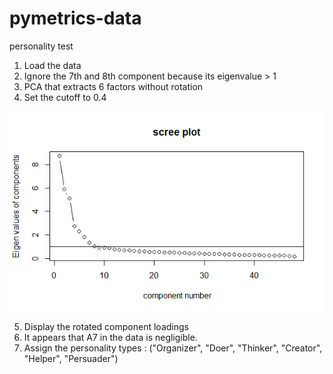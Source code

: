 # pymetrics-data
personality test

1. Load the data
2. Ignore the 7th and 8th component because its eigenvalue > 1
3. PCA that extracts 6 factors without rotation
4. Set the cutoff to 0.4


![](https://github.com/la6if9/pymetrics-data/blob/main/Rplot.png)


5. Display the rotated component loadings
6. It appears that A7 in the data is negligible.
7. Assign the personality types : ("Organizer", "Doer", "Thinker", "Creator", "Helper", "Persuader") 
 


